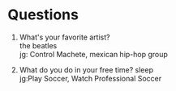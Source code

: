 # Questions

1. What's your favorite artist?  
the beatles  
jg: Control Machete, mexican hip-hop group

2. What do you do in your free time?
sleep  
jg:Play Soccer, Watch Professional Soccer
